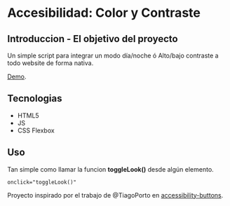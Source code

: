 # Accesibilidad: Color y Contraste

## Introduccion - El objetivo del proyecto
Un simple script para integrar un modo día/noche ó Alto/bajo contraste 
a todo website de forma nativa.

[Demo](https://codepen.io/lowpez/pen/gOrRMXb).

## Tecnologias
* HTML5
* JS
* CSS Flexbox

## Uso

Tan simple como llamar la funcion **toggleLook()** desde algún elemento.
```
onclick="toggleLook()"
```
Proyecto inspirado por el trabajo de @TiagoPorto en [accessibility-buttons](https://github.com/tiagoporto/accessibility-buttons).